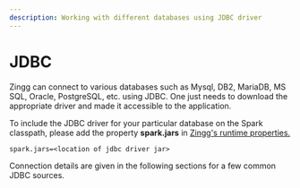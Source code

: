 ```yaml
---
description: Working with different databases using JDBC driver
---
```


# JDBC

Zingg can connect to various databases such as Mysql, DB2, MariaDB, MS SQL, Oracle, PostgreSQL, etc. using JDBC. One just needs to download the appropriate driver and made it accessible to the application.

To include the JDBC driver for your particular database on the Spark classpath, please add the property **spark.jars** in [Zingg's runtime properties.](../stepbystep/zingg-runtime-properties.md)

```
spark.jars=<location of jdbc driver jar>
```

Connection details are given in the following sections for a few common JDBC sources.&#x20;

